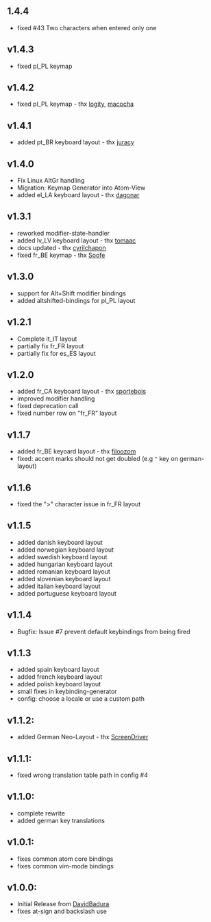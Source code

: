 ## 1.4.4
* fixed #43 Two characters when entered only one

## v1.4.3
* fixed pl_PL keymap

## v1.4.2
* fixed pl_PL keymap - thx [logity](https://github.com/logity), [macocha](https://github.com/macocha)

## v1.4.1
* added pt_BR keyboard layout - thx [juracy](https://github.com/juracy)

## v1.4.0
* Fix Linux AltGr handling
* Migration: Keymap Generator into Atom-View
* added el_LA keyboard layout - thx [dagonar](https://github.com/dagonar)

## v1.3.1
* reworked modifier-state-handler
* added lv_LV keyboard layout - thx [tomaac](https://github.com/tomaac)
* docs updated - thx [cyrilchapon](https://github.com/cyrilchapon)
* fixed fr_BE keymap - thx [Soofe](https://github.com/Soofe)

## v1.3.0
* support for Alt+Shift modifier bindings
* added altshifted-bindings for pl_PL layout

## v1.2.1
* Complete it_IT layout
* partially fix fr_FR layout
* partially fix for es_ES layout

## v1.2.0
* added fr_CA keyboard layout - thx [sportebois](https://github.com/sportebois)
* improved modifier handling
* fixed deprecation call
* fixed number row on "fr_FR" layout

## v1.1.7
* added fr_BE keyoard layout - thx [filoozom](https://github.com/filoozom)
* fixed: accent marks should not get doubled (e.g `^` key on german-layout)

## v1.1.6
* fixed the ">" character issue in fr_FR layout

## v1.1.5
* added danish keyboard layout
* added norwegian keyboard layout
* added swedish keyboard layout
* added hungarian keyboard layout
* added romanian keyboard layout
* added slovenian keyboard layout
* added italian keyboard layout
* added portuguese keyboard layout

## v1.1.4
* Bugfix: Issue #7 prevent default keybindings from being fired

## v1.1.3
* added spain keyboard layout
* added french keyboard layout
* added polish keyboard layout
* small fixes in keybinding-generator
* config: choose a locale or use a custom path

## v1.1.2:
* added German Neo-Layout - thx [ScreenDriver](https://github.com/ScreenDriver)

## v1.1.1:
* fixed wrong translation table path in config #4

## v1.1.0:
* complete rewrite
* added german key translations

## v1.0.1:
* fixes common atom core bindings
* fixes common vim-mode bindings

## v1.0.0:
* Initial Release from [DavidBadura](https://github.com/DavidBadura)
* fixes at-sign and backslash use
